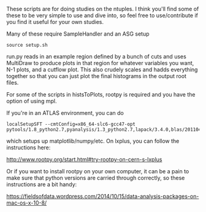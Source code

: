 These scripts are for doing studies on the ntuples. I think you'll find some of these to be very simple to use and dive into, so feel free to use/contribute if you find it useful for your own studies.

Many of these require SampleHandler and an ASG setup

	source setup.sh

run.py reads in an example region defined by a bunch of cuts and uses MultiDraw to produce plots in that region for whatever variables you want, N-1 plots, and a cutflow plot. This also crudely scales and hadds everything together so that you can just plot the final histograms in the output root files.

For some of the scripts in histsToPlots, rootpy is required and you have the option of using mpl.

If you're in an ATLAS environment, you can do

	localSetupSFT --cmtConfig=x86_64-slc6-gcc47-opt pytools/1.8_python2.7,pyanalysis/1.3_python2.7,lapack/3.4.0,blas/20110419

which setups up matplotlib/numpy/etc. On lxplus, you can follow the instructions here: 

http://www.rootpy.org/start.html#try-rootpy-on-cern-s-lxplus

Or if you want to install rootpy on your own computer, it can be a pain to make sure that python versions are carried through correctly, so these instructions are a bit handy:

https://fieldsofdata.wordpress.com/2014/10/15/data-analysis-packages-on-mac-os-x-10-8/

